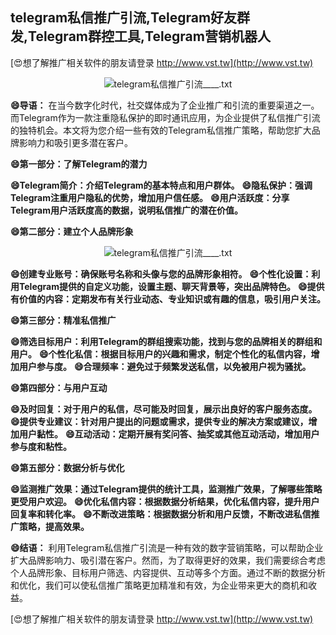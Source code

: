 ## **telegram私信推广引流,Telegram好友群发,Telegram群控工具,Telegram营销机器人**

[😍想了解推广相关软件的朋友请登录 http://www.vst.tw](http://www.vst.tw)

 <center><img src="https://vst.tw/MP4/tuiguang/png/6.png" alt="telegram私信推广引流____.txt"></center>

**😄导语：**
在当今数字化时代，社交媒体成为了企业推广和引流的重要渠道之一。而Telegram作为一款注重隐私保护的即时通讯应用，为企业提供了私信推广引流的独特机会。本文将为您介绍一些有效的Telegram私信推广策略，帮助您扩大品牌影响力和吸引更多潜在客户。

**😄第一部分：了解Telegram的潜力**

**😄Telegram简介：介绍Telegram的基本特点和用户群体。**
**😄隐私保护：强调Telegram注重用户隐私的优势，增加用户信任感。**
**😄用户活跃度：分享Telegram用户活跃度高的数据，说明私信推广的潜在价值。**

**😄第二部分：建立个人品牌形象**

 <center><img src="https://vst.tw/MP4/tuiguang/png/5.png" alt="telegram私信推广引流____.txt"></center>

**😄创建专业账号：确保账号名称和头像与您的品牌形象相符。**
**😄个性化设置：利用Telegram提供的自定义功能，设置主题、聊天背景等，突出品牌特色。**
**😄提供有价值的内容：定期发布有关行业动态、专业知识或有趣的信息，吸引用户关注。**

**😄第三部分：精准私信推广**

**😄筛选目标用户：利用Telegram的群组搜索功能，找到与您的品牌相关的群组和用户。**
**😄个性化私信：根据目标用户的兴趣和需求，制定个性化的私信内容，增加用户参与度。**
**😄合理频率：避免过于频繁发送私信，以免被用户视为骚扰。**

**😄第四部分：与用户互动**

**😄及时回复：对于用户的私信，尽可能及时回复，展示出良好的客户服务态度。**
**😄提供专业建议：针对用户提出的问题或需求，提供专业的解决方案或建议，增加用户黏性。**
**😄互动活动：定期开展有奖问答、抽奖或其他互动活动，增加用户参与度和粘性。**

**😄第五部分：数据分析与优化**

**😄监测推广效果：通过Telegram提供的统计工具，监测推广效果，了解哪些策略更受用户欢迎。**
**😄优化私信内容：根据数据分析结果，优化私信内容，提升用户回复率和转化率。**
**😄不断改进策略：根据数据分析和用户反馈，不断改进私信推广策略，提高效果。**

**😄结语：**
利用Telegram私信推广引流是一种有效的数字营销策略，可以帮助企业扩大品牌影响力、吸引潜在客户。然而，为了取得更好的效果，我们需要综合考虑个人品牌形象、目标用户筛选、内容提供、互动等多个方面。通过不断的数据分析和优化，我们可以使私信推广策略更加精准和有效，为企业带来更大的商机和收益。

[😍想了解推广相关软件的朋友请登录 http://www.vst.tw](http://www.vst.tw)



